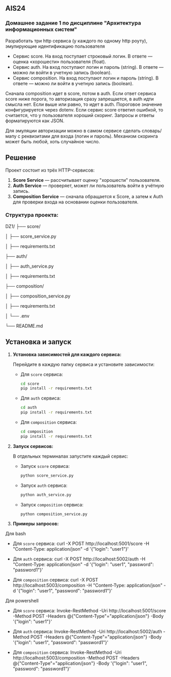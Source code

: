 ## AIS24
### Домашнее задание 1 по дисциплине "Архитектура информационных систем"

Разработать три http  сервиса (у каждого по одному  http роуту), эмулирующие идентификацию пользователя
- Сервис score. На вход поступает строковый логин. В ответе — оценка «хорошести» пользователя (float).
- Сервис auth. На вход поступают логин и пароль (string). В ответе — можно ли войти в учетную запись (boolean).
- Сервис composition. На вход поступают логин и пароль (string). В ответе — можно ли войти в учетную запись (boolean).

Сначала composition идет в score, потом в auth.
Если ответ сервиса score ниже порога, то авторизация сразу запрещается, в auth идти смысла нет. Если выше или равно, то идет в auth.
Пороговое значение конфигурируется через dotenv.
Если сервис score ответил ошибкой, то считается, что у пользователя хороший скоринг.
Запросы и ответы форматируются как JSON.

Для эмуляции авторизации можно в самом сервисе сделать словарь/мапу с реквизитами для входа (логин и пароль).
Механизм скоринга может быть любой, хоть случайное число.


## Решение

Проект состоит из трёх HTTP-сервисов:

1. **Score Service** — рассчитывает оценку "хорошести" пользователя.
2. **Auth Service** — проверяет, может ли пользователь войти в учётную запись.
3. **Composition Service** — сначала обращается к Score, а затем к Auth для проверки входа на основании оценки пользователя.


### Структура проекта:

DZ1/
├── score/

│   ├── score_service.py

│   ├── requirements.txt

├── auth/

│   ├── auth_service.py

│   ├── requirements.txt

├── composition/

│   ├── composition_service.py

│   ├── requirements.txt

│   └── .env

└── README.md


## Установка и запуск

1. **Установка зависимостей для каждого сервиса:**

   Перейдите в каждую папку сервиса и установите зависимости:

   - Для `score` сервиса:
     ```bash
     cd score
     pip install -r requirements.txt
     ```

   - Для `auth` сервиса:
     ```bash
     cd auth
     pip install -r requirements.txt
     ```

   - Для `composition` сервиса:
     ```bash
     cd composition
     pip install -r requirements.txt
     ```

2. **Запуск сервисов:**

   В отдельных терминалах запустите каждый сервис:

   - Запуск `score` сервиса:
     ```bash
     python score_service.py
     ```

   - Запуск `auth` сервиса:
     ```bash
     python auth_service.py
     ```

   - Запуск `composition` сервиса:
     ```bash
     python composition_service.py
     ```

3. **Примеры запросов:**

Для bash
   - Для `score` сервиса:
     curl -X POST http://localhost:5001/score -H "Content-Type: application/json" -d '{"login": "user1"}'

   - Для `auth` сервиса:
     curl -X POST http://localhost:5002/auth -H "Content-Type: application/json" -d '{"login": "user1", "password": "password1"}'

   - Для `composition` сервиса:
     curl -X POST http://localhost:5003/composition -H "Content-Type: application/json" -d '{"login": "user1", "password": "password1"}'


Для powershell
   - Для `score` сервиса:
     Invoke-RestMethod -Uri http://localhost:5001/score -Method POST -Headers @{"Content-Type"="application/json"} -Body '{"login": "user1"}'

   - Для `auth` сервиса:
     Invoke-RestMethod -Uri http://localhost:5002/auth -Method POST -Headers @{"Content-Type"="application/json"} -Body '{"login": "user1", "password": "password1"}'
  
   - Для `composition` сервиса:
	 Invoke-RestMethod -Uri http://localhost:5003/composition -Method POST -Headers @{"Content-Type"="application/json"} -Body '{"login": "user1", "password": "password1"}'
